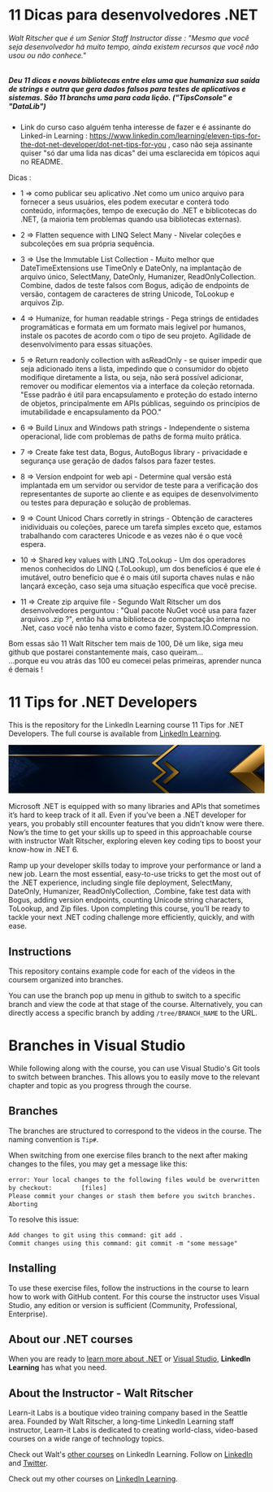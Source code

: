 # 11 Dicas para desenvolvedores .NET

###### Walt Ritscher que é um Senior Staff Instructor disse : "Mesmo que você seja desenvolvedor há muito tempo, ainda existem recursos que você não usou ou não conhece."

##### Deu 11 dicas e novas bibliotecas entre elas uma que humaniza sua saída de strings e outra que gera dados falsos para testes de aplicativos e sistemas. São 11 branchs uma para cada lição. ("TipsConsole" e "DataLib")

- Link do curso caso alguém tenha interesse de fazer e é assinante do Linked-in
  Learning : https://www.linkedin.com/learning/eleven-tips-for-the-dot-net-developer/dot-net-tips-for-you , caso não
  seja assinante quiser "só dar uma lida nas dicas" dei uma esclarecida em tópicos aqui no README.

Dicas :

- 1 => como publicar seu aplicativo .Net como um unico arquivo para fornecer a seus usuários, eles podem executar e
  conterá todo conteúdo, informações, tempo de execução do .NET e biblicotecas do .NET, (a maioria tem problemas quando
  usa bibliotecas externas).

- 2 => Flatten sequence with LINQ Select Many - Nivelar coleções e subcoleções em sua própria sequência.

- 3 => Use the Immutable List Collection - Muito melhor que DateTimeExtensions use TimeOnly e DateOnly, na implantação
  de arquivo único, SelectMany, DateOnly, Humanizer, ReadOnlyCollection. Combine, dados de teste falsos com Bogus,
  adição de endpoints de versão, contagem de caracteres de string Unicode, ToLookup e arquivos Zip.

- 4 => Humanize, for human readable strings - Pega strings de entidades programáticas e formata em um formato mais
  legível por humanos, instale os pacotes de acordo com o tipo de seu projeto. Agilidade de desenvolvimento para essas
  situações.

- 5 => Return readonly collection with asReadOnly - se quiser impedir que seja adicionado itens a lista, impedindo que o
  consumidor do objeto modifique diretamente a lista, ou seja, não será possível adicionar, remover ou modificar
  elementos via a interface da coleção retornada. "Esse padrão é útil para encapsulamento e proteção do estado interno de objetos,
  principalmente em APIs públicas, seguindo os princípios de imutabilidade e encapsulamento da POO."

- 6 => Build Linux and Windows path strings - Independente o sistema operacional, lide com problemas de paths de forma
  muito prática.

- 7 => Create fake test data, Bogus, AutoBogus library - privacidade e segurança use geração de dados falsos para fazer
  testes.

- 8 => Version endpoint for web api - Determine qual versão está implantada em um servidor ou servidor de teste para a
  verificação dos representantes de suporte ao cliente e as equipes de desenvolvimento ou testes para depuração e
  solução de problemas.

- 9 => Count Unicod Chars corretly in strings - Obtenção de caracteres inidividuais ou coleções, parece um tarefa
  simples exceto que, estamos trabalhando com caracteres Unicode e as vezes não é o que você espera.

- 10 => Shared key values with LINQ .ToLookup - Um dos operadores menos conhecidos do LINQ (.ToLookup), um dos
  benefícios é que ele é imutável, outro benefício que é o mais útil suporta chaves nulas e não lançará exceção, caso
  seja uma situação específica que você precise.

- 11 => Create zip arquive file - Segundo Walt Ritscher um dos desenvolvedores perguntou : "Qual pacote NuGet você usa
  para fazer arquivos .zip ?", então há uma biblioteca de compactação interna no .Net, caso você não tenha visto e como
  fazer, System.IO.Compression.

Bom essas são 11 Walt Ritscher tem mais de 100, Dê um like, siga meu github que postarei constantemente mais, caso
queiram... </br>
...porque eu vou atrás das 100 eu comecei pelas primeiras, aprender nunca é demais !

# 11 Tips for .NET Developers

This is the repository for the LinkedIn Learning course 11 Tips for .NET Developers. The full course is available
from [LinkedIn Learning][lil-course-url].

![banner](https://github.com/LearnItLabs/SiteAssets/blob/78fc8d3e6156de51b8c8cbff35e1e60e7b53b7b9/GitHubBanner.png)

Microsoft .NET is equipped with so many libraries and APIs that sometimes it’s hard to keep track of it all. Even if
you’ve been a .NET developer for years, you probably still encounter features that you didn’t know were there. Now’s the
time to get your skills up to speed in this approachable course with instructor Walt Ritscher, exploring eleven key
coding tips to boost your know-how in .NET 6.

Ramp up your developer skills today to improve your performance or land a new job. Learn the most essential, easy-to-use
tricks to get the most out of the .NET experience, including single file deployment, SelectMany, DateOnly, Humanizer,
ReadOnlyCollection, .Combine, fake test data with Bogus, adding version endpoints, counting Unicode string characters,
ToLookup, and Zip files. Upon completing this course, you’ll be ready to tackle your next .NET coding challenge more
efficiently, quickly, and with ease.

## Instructions

This repository contains example code for each of the videos in the coursem organized into branches.

You can use the branch pop up menu in github to switch to a specific branch and view the code at that stage of the
course. Alternatively, you can directly access a specific branch by adding `/tree/BRANCH_NAME` to the URL.

# Branches in Visual Studio

While following along with the course, you can use Visual Studio's Git tools to switch between branches. This allows you
to easily move to the relevant chapter and topic as you progress through the course.

## Branches

The branches are structured to correspond to the videos in the course. The naming convention is `Tip#`.

When switching from one exercise files branch to the next after making changes to the files, you may get a message like
this:

    error: Your local changes to the following files would be overwritten by checkout:        [files]
    Please commit your changes or stash them before you switch branches.
    Aborting

To resolve this issue:

    Add changes to git using this command: git add .
	Commit changes using this command: git commit -m "some message"

## Installing

To use these exercise files, follow the instructions in the course to learn how to work with GitHub content.
For this course the instructor uses Visual Studio, any edition or version is sufficient (Community, Professional,
Enterprise).

## About our .NET courses

When you are ready to [learn more about .NET](https://www.linkedin.com/learning/search?entityType=COURSE&keywords=.net)
or [Visual Studio](https://www.linkedin.com/learning/search?entityType=COURSE&keywords=visual%20studio), **LinkedIn
Learning** has what you need.

## About the Instructor - Walt Ritscher

Learn-it Labs is a boutique video training company based in the Seattle area. Founded by Walt Ritscher, a long-time
LinkedIn Learning staff instructor, Learn-it Labs is dedicated to creating world-class, video-based courses on a wide
range of technology topics.

Check out Walt's [other courses](https://www.linkedin.com/learning/instructors/walt-ritscher) on LinkedIn Learning.
Follow on [LinkedIn](https://www.linkedin.com/in/waltritscher/?trk=lil_course)
and [Twitter](https://twitter.com/waltritscher).

Check out my other courses on [LinkedIn Learning](https://www.linkedin.com/learning/instructors/walt-ritscher).

[lil-course-url]: https://www.linkedin.com/learning/eleven-tips-for-the-dot-net-developer/

[lil-thumbnail-url]: https://cdn.lynda.com/course/2486135/2486135-1655838671011-16x9.jpg
